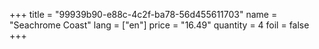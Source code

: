 +++
title = "99939b90-e88c-4c2f-ba78-56d455611703"
name = "Seachrome Coast"
lang = ["en"]
price = "16.49"
quantity = 4
foil = false
+++
